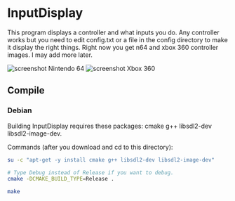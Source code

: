 InputDisplay
============

This program displays a controller and what inputs you do.  Any
controller works but you need to edit config.txt or a file in the
config directory to make it display the right things.  Right now you
get n64 and xbox 360 controller images.  I may add more later.

![screenshot Nintendo 64](https://i.imgur.com/VWgd9ip.png)
![screenshot Xbox 360](https://i.imgur.com/0d1oc5a.png)

## Compile

### Debian

Building InputDisplay requires these packages: cmake g++ libsdl2-dev
libsdl2-image-dev.

Commands (after you download and cd to this directory):

```sh
su -c "apt-get -y install cmake g++ libsdl2-dev libsdl2-image-dev"

# Type Debug instead of Release if you want to debug.
cmake -DCMAKE_BUILD_TYPE=Release .

make
```
